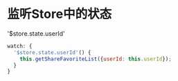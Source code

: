 # 监听Store中的状态

'$store.state.userId'

```js
watch: {
  '$store.state.userId'() {
    this.getShareFavoriteList({userId: this.userId});
  }
}
```